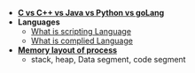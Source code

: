 - **[C vs C++ vs Java vs Python vs goLang](Programming_Languages/)**
- **Languages**
  - [What is scripting Language](ScriptingLanguages)
  - [What is complied Language](Programming_Languages)
- **[Memory layout of process](/Threads_Processes_IPC/Processes)**
  - stack, heap, Data segment, code segment




